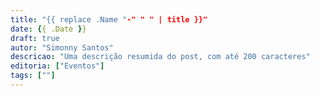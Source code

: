 ```yaml
---
title: "{{ replace .Name "-" " " | title }}"
date: {{ .Date }}
draft: true
autor: "Simonny Santos"
descricao: "Uma descrição resumida do post, com até 200 caracteres"
editoria: ["Eventos"]
tags: [""]
---
```

